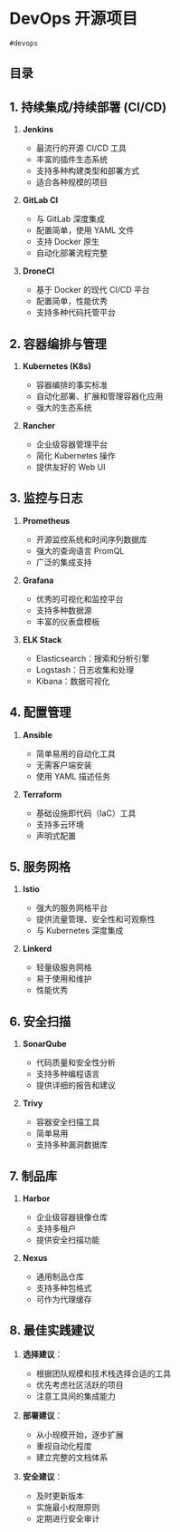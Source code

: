 
# DevOps 开源项目

`#devops`


## 目录
<!-- toc -->
 ## 1. 持续集成/持续部署 (CI/CD) 

1. **Jenkins**
	- 最流行的开源 CI/CD 工具
	- 丰富的插件生态系统
	- 支持多种构建类型和部署方式
	- 适合各种规模的项目

2. **GitLab CI**
	- 与 GitLab 深度集成
	- 配置简单，使用 YAML 文件
	- 支持 Docker 原生
	- 自动化部署流程完整

3. **DroneCI**
	- 基于 Docker 的现代 CI/CD 平台
	- 配置简单，性能优秀
	- 支持多种代码托管平台

## 2. 容器编排与管理

1. **Kubernetes (K8s)**
	- 容器编排的事实标准
	- 自动化部署、扩展和管理容器化应用
	- 强大的生态系统

2. **Rancher**
	- 企业级容器管理平台
	- 简化 Kubernetes 操作
	- 提供友好的 Web UI

## 3. 监控与日志

1. **Prometheus**
	- 开源监控系统和时间序列数据库
	- 强大的查询语言 PromQL
	- 广泛的集成支持

2. **Grafana**
	- 优秀的可视化和监控平台
	- 支持多种数据源
	- 丰富的仪表盘模板

3. **ELK Stack**
	- Elasticsearch：搜索和分析引擎
	- Logstash：日志收集和处理
	- Kibana：数据可视化

## 4. 配置管理

1. **Ansible**
	- 简单易用的自动化工具
	- 无需客户端安装
	- 使用 YAML 描述任务

2. **Terraform**
	- 基础设施即代码（IaC）工具
	- 支持多云环境
	- 声明式配置

## 5. 服务网格

1. **Istio**
	- 强大的服务网格平台
	- 提供流量管理、安全性和可观察性
	- 与 Kubernetes 深度集成

2. **Linkerd**
	- 轻量级服务网格
	- 易于使用和维护
	- 性能优秀

## 6. 安全扫描

1. **SonarQube**
	- 代码质量和安全性分析
	- 支持多种编程语言
	- 提供详细的报告和建议

2. **Trivy**
	- 容器安全扫描工具
	- 简单易用
	- 支持多种漏洞数据库

## 7. 制品库

1. **Harbor**
	- 企业级容器镜像仓库
	- 支持多租户
	- 提供安全扫描功能

2. **Nexus**
	- 通用制品仓库
	- 支持多种包格式
	- 可作为代理缓存

## 8. 最佳实践建议

1. **选择建议**：
	- 根据团队规模和技术栈选择合适的工具
	- 优先考虑社区活跃的项目
	- 注意工具间的集成能力

2. **部署建议**：
	- 从小规模开始，逐步扩展
	- 重视自动化程度
	- 建立完整的文档体系

3. **安全建议**：
	- 及时更新版本
	- 实施最小权限原则
	- 定期进行安全审计

